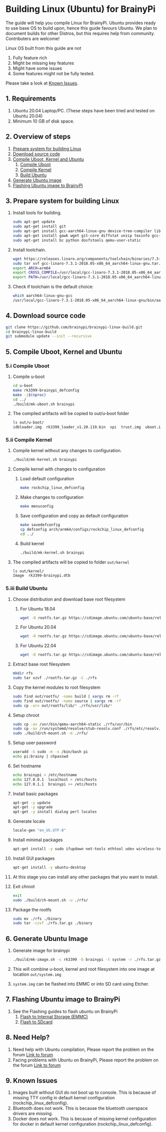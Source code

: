 # Building Linux (Ubuntu) for BrainyPi 

The guide will help you compile Linux for BrainyPi. Ubuntu provides ready to use base OS to build upon, hence this guide favours Ubuntu. We plan to document builds for other Distros, but this requires help from community. Contributers are welcome!

Linux OS built from this guide are not 
1. Fully feature rich 
2. Might be missing key features 
3. Might have some issues
4. Some features might not be fully tested. 

Please take a look at [Known Issues]().

## 1. Requirements

1.  Ubuntu 20.04 Laptop/PC. (These steps have been tried and tested on Ubuntu 20.04)
2.  Minimum 10 GB of disk space.

## 2. Overview of steps

1.  [Prepare system for building Linux](#3-prepare-system-for-building-linux) 
1.  [Download source code](#4-download-source-code)
1.  [Compile Uboot, Kernel and Ubuntu](#5-compile-uboot-kernel-and-ubuntu)
    1.  [Compile Uboot](#5i-compile-uboot) 
    1.  [Compile Kernel](#5ii-compile-kernel)
    1.  [Build Ubuntu](#5iii-build-ubuntu)
1.  [Generate Ubuntu image](#6-generate-ubuntu-image)
1.  [Flashing Ubuntu image to BrainyPi](#7-flashing-ubuntu-image-to-brainypi)

## 3. Prepare system for building Linux 

1.	Install tools for building.
	```sh
	sudo apt-get update
	sudo apt-get install git
	sudo apt-get install gcc-aarch64-linux-gnu device-tree-compiler libncurses5 libncurses5-dev build-essential libssl-dev mtools flex bison
	sudo apt-get install gawk wget git-core diffstat unzip texinfo gcc-multilib build-essential chrpath socat cpio python python3 python3-pip python3-pexpect xz-utils debianutils iputils-ping libsdl1.2-dev xterm sshpass curl git subversion g++ zlib1g-dev build-essential git python rsync man-db libncurses5-dev gawk gettext unzip file libssl-dev wget bc
	sudo apt-get install bc python dosfstools qemu-user-static
	```
1.	Install toolchain.
	```sh
	wget https://releases.linaro.org/components/toolchain/binaries/7.3-2018.05/aarch64-linux-gnu/gcc-linaro-7.3.1-2018.05-x86_64_aarch64-linux-gnu.tar.xz
	sudo tar xvf gcc-linaro-7.3.1-2018.05-x86_64_aarch64-linux-gnu.tar.xz  -C /usr/local/
	export ARCH=arm64
	export CROSS_COMPILE=/usr/local/gcc-linaro-7.3.1-2018.05-x86_64_aarch64-linux-gnu/bin/aarch64-linux-gnu-
	export PATH=/usr/local/gcc-linaro-7.3.1-2018.05-x86_64_aarch64-linux-gnu/bin:$PATH
	```
1.	Check if toolchain is the default choice:
	```sh
	which aarch64-linux-gnu-gcc
	/usr/local/gcc-linaro-7.3.1-2018.05-x86_64_aarch64-linux-gnu/bin/aarch64-linux-gnu-gcc
	```
	
## 4. Download source code 

```sh
git clone https://github.com/brainypi/brainypi-linux-build.git
cd brainypi-linux-build
git submodule update --init --recursive
```

## 5. Compile Uboot, Kernel and Ubuntu

### 5.i Compile Uboot

1.	Compile u-boot
	```sh
	cd u-boot 
	make rk3399-brainypi_defconfig
	make -j$(nproc)
	cd ../
	./build/mk-uboot.sh brainypi
	```
1.	The compiled artifacts will be copied to out/u-boot folder
	```sh
	ls out/u-boot/
	idbloader.img  rk3399_loader_v1.20.119.bin  spi  trust.img  uboot.img
	```
### 5.ii Compile Kernel

1.	Compile kernel without any changes to configuration.
	```sh
	./build/mk-kernel.sh brainypi
	```

1.  Compile kernel with changes to configuration 
    1.  Load default configuration
        ```sh
        make rockchip_linux_defconfig
        ```
    1.  Make changes to configuration
        ```sh
        make menuconfig 
        ```
    1.	Save configuration and copy as default configuration
        ```sh
        make savedefconfig
        cp defconfig arch/arm64/configs/rockchip_linux_defconfig
        cd ../
        ```

    1.  Build kernel 
    	```sh
        ./build/mk-kernel.sh brainypi
        ```
        
1.	The compiled artifacts will be copied to folder `out/kernel`
	```sh
	ls out/kernel/
	Image  rk3399-brainypi.dtb 
	```

### 5.iii Build Ubuntu

1.  Choose distribution and download base root filesystem
    1.  For Ubuntu 18.04
        ```sh
        wget -O rootfs.tar.gz https://cdimage.ubuntu.com/ubuntu-base/releases/18.04/release/ubuntu-base-18.04.5-base-arm64.tar.gz
        ```
    2.  For Ubuntu 20.04 
        ```sh
        wget -O rootfs.tar.gz https://cdimage.ubuntu.com/ubuntu-base/releases/20.04/release/ubuntu-base-20.04.5-base-arm64.tar.gz
        ```
    3.  For Ubuntu 22.04
        ```sh
        wget -O rootfs.tar.gz https://cdimage.ubuntu.com/ubuntu-base/releases/22.04/release/ubuntu-base-22.04.1-base-arm64.tar.gz
        ```
    
1.	Extract base root filesystem
	```sh
	mkdir rfs
	sudo tar xzvf ./rootfs.tar.gz -C ./rfs
	```

1.	Copy the kernel modules to root filesystem
	```sh
	sudo find out/rootfs/ -name build | xargs rm -rf
	sudo find out/rootfs/ -name source | xargs rm -rf
	sudo cp -arv out/rootfs/lib/* ./rfs/usr/lib/*
	```

1.	Setup chroot 
	```sh
	sudo cp -av /usr/bin/qemu-aarch64-static ./rfs/usr/bin
	sudo cp -av /run/systemd/resolve/stub-resolv.conf ./rfs/etc/resolv.conf
	sudo ./build/ch-mount.sh -m ./rfs/
	```

1.	Setup user password 
	```sh
	useradd -G sudo -m -s /bin/bash pi
	echo pi:brainy | chpasswd
	```

1.	Set hostname 
	```sh
	echo brainypi > /etc/hostname
	echo 127.0.0.1	localhost > /etc/hosts
	echo 127.0.1.1	brainypi >> /etc/hosts
	```

1.	Install basic packages
	```sh
	apt-get -y update
	apt-get -y upgrade
	apt-get -y install dialog perl locales
	```

1.	Generate locale 
	```sh
	locale-gen "en_US.UTF-8"
	```

1.	Install minimal packages
	```sh
	apt-get install -y sudo ifupdown net-tools ethtool udev wireless-tools iputils-ping resolvconf wget apt-utils wpasupplicant nano network-manager openssh-server
	```
1.	Install GUI packages
	```sh
	apt-get install -y ubuntu-desktop
	```

1.  At this stage you can install any other packages that you want to install.
	
1.	Exit chroot 
	```sh
	exit
	sudo ./build/ch-mount.sh -u ./rfs/
	```

1.	Package the rootfs 
	```sh
	sudo mv ./rfs ./binary
	sudo tar -czvf ./rfs.tar.gz ./binary
	```

## 6. Generate Ubuntu Image 

1.	Generate image for brainypi
	```sh
	./build/mk-image.sh -c rk3399 -b brainypi -t system -r ./rfs.tar.gz
	```

1.	This will combine u-boot, kernel and root filesystem into one image at location `out/system.img`

1.	`system.img` can be flashed into EMMC or into SD card using Etcher.

## 7. Flashing Ubuntu image to BrainyPi

1.  See the Flashing guides to flash ubuntu on BrainyPi
    1.  [Flash to Internal Storage (EMMC)]()
    1.  [Flash to SDcard]()

## 8. Need Help?

1.  Need help with Ubuntu compilation, Please report the problem on the forum [Link to forum](https://forum.brainypi.com/c/ubuntu/ubuntu-building/24)
1.  Facing problems with Ubuntu on BrainyPi, Please report the problem on the forum [Link to forum](https://forum.brainypi.com/c/ubuntu/23)


## 9. Known Issues
1.  Images built without GUI do not boot up to console. This is because of missing TTY config in default kernel configuration (rockchip_linux_defconfig).
2.  Bluetooth does not work. This is because the bluetooth userspace drivers are missing. 
3.  Docker does not work. This is because of missing kernel configuration for docker in default kernel configuration (rockchip_linux_defconfig).
